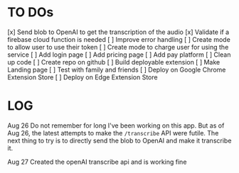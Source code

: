 # TO DOs

[x] Send blob to OpenAI to get the transcription of the audio
[x] Validate if a firebase cloud function is needed
[ ] Improve error handling
[ ] Create mode to allow user to use their token
[ ] Create mode to charge user for using the service
[ ] Add login page
[ ] Add pricing page
[ ] Add pay platform
[ ] Clean up code
[ ] Create repo on github
[ ] Build deployable extension
[ ] Make Landing page
[ ] Test with family and friends
[ ] Deploy on Google Chrome Extension Store
[ ] Deploy on Edge Extension Store

# LOG
Aug 26
Do not remember for long I've been working on this app.
But as of Aug 26, the latest attempts to make the `/transcribe` API were futile.
The next thing to try is to directly send the blob to OpenAI and make it transcribe it.

Aug 27
Created the openAI transcribe api and is working fine 